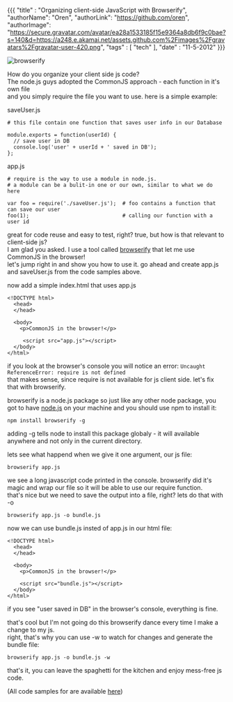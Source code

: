 {{{
  "title" : "Organizing client-side JavaScript with Browserify",
  "authorName": "Oren",
  "authorLink": "https://github.com/oren",
  "authorImage": "https://secure.gravatar.com/avatar/ea28a1533185f15e9364a8db6f9c0bae?s=140&d=https://a248.e.akamai.net/assets.github.com%2Fimages%2Fgravatars%2Fgravatar-user-420.png",
  "tags" : [ "tech" ],
  "date" : "11-5-2012"
}}}

![browserify](http://substack.net/doc/hujs/07_browserify.png)

How do you organize your client side js code?  
The node.js guys adopted the CommonJS approach - each function in it's own file  
and you simply require the file you want to use. here is a simple example:

saveUser.js 

    # this file contain one function that saves user info in our Database

    module.exports = function(userId) {
      // save user in DB
      console.log('user' + userId + ' saved in DB');
    };
   
app.js

    # require is the way to use a module in node.js. 
    # a module can be a bulit-in one or our own, similar to what we do here

    var foo = require('./saveUser.js');  # foo contains a function that can save our user
    foo(1);                              # calling our function with a user id

great for code reuse and easy to test, right? true, but how is that relevant to client-side js?  
I am glad you asked. I use a tool called [browserify](https://github.com/substack/node-browserify) that let me use CommonJS in the browser!  
let's jump right in and show you how to use it.
go ahead and create app.js and saveUser.js from the code samples above.  

now add a simple index.html that uses app.js

    <!DOCTYPE html>
      <head>
      </head>

      <body>
        <p>CommonJS in the browser!</p>
       
         <script src="app.js"></script>
      </body>
    </html>

if you look at the browser's console you will notice an error: `Uncaught ReferenceError: require is not defined`   
that makes sense, since require is not available for js client side. let's fix that with browserify.

browserify is a node.js package so just like any other node package, you got to have [node.js](http://nodejs.org) on your machine and you should use npm to install it:

    npm install browserify -g

adding -g tells node to install this package globaly - it will available anywhere and not only in the current directory.

lets see what happend when we give it one argument, our js file:

    browserify app.js

we see a long javascript code printed in the console. browserify did it's magic and wrap our file so it will be able to use our require function.  
that's nice but we need to save the output into a file, right? lets do that with -o

    browserify app.js -o bundle.js

now we can use bundle.js insted of app.js in our html file:

    <!DOCTYPE html>
      <head>
      </head>

      <body>
        <p>CommonJS in the browser!</p>

        <script src="bundle.js"></script>
      </body>
    </html>

if you see "user saved in DB" in the browser's console, everything is fine.

that's cool but I'm not going do this browserify dance every time I make a change to my js.  
right, that's why you can use -w to watch for changes and generate the bundle file:

    browserify app.js -o bundle.js -w

that's it, you can leave the spaghetti for the kitchen and enjoy mess-free js code.  

(All code samples for are available [here](https://github.com/oren/oren.github.com/tree/master/posts/browserify))
